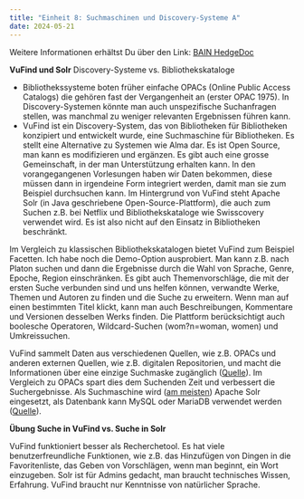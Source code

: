 ```yaml
---
title: "Einheit 8: Suchmaschinen und Discovery-Systeme A"
date: 2024-05-21
---
```

Weitere Informationen erhältst Du über den Link: 
<a href="https://pad.gwdg.de/HW9D520ORJu79RoIEueNCw#">BAIN HedgeDoc</a>

**VuFind und Solr**
Discovery-Systeme vs. Bibliothekskataloge
- Bibliothekssysteme boten früher einfache OPACs (Online Public Access Catalogs) die gehören fast der Vergangenheit an (erster OPAC 1975). In Discovery-Systemen könnte man auch unspezifische Suchanfragen stellen, was manchmal zu weniger relevanten Ergebnissen führen kann.
- VuFind ist ein Discovery-System, das von Bibliotheken für Bibliotheken konzipiert und entwickelt wurde, eine Suchmaschine für Bibliotheken. Es stellt eine Alternative zu Systemen wie Alma dar. Es ist Open Source, man kann es modifizieren und ergänzen. Es gibt auch eine grosse Gemeinschaft, in der man Unterstützung erhalten kann.
In den vorangegangenen Vorlesungen haben wir Daten bekommen, diese müssen dann in irgendeine Form integriert werden, damit man sie zum Beispiel durchsuchen kann. Im Hintergrund von VuFind steht Apache Solr (in Java geschriebene Open-Source-Plattform), die auch zum Suchen z.B. bei Netflix und Bibliothekskataloge wie Swisscovery verwendet wird. Es ist also nicht auf den Einsatz in Bibliotheken beschränkt.

Im Vergleich zu klassischen Bibliothekskatalogen bietet VuFind zum Beispiel Facetten. Ich habe noch die Demo-Option ausprobiert. Man kann z.B. nach Platon suchen und dann die Ergebnisse durch die Wahl von Sprache, Genre, Epoche, Region einschränken. Es gibt auch Themenvorschläge, die mit der ersten Suche verbunden sind und uns helfen können, verwandte Werke, Themen und Autoren zu finden und die Suche zu erweitern. Wenn man auf einen bestimmten Titel klickt, kann man auch Beschreibungen, Kommentare und Versionen desselben Werks finden. Die Plattform berücksichtigt auch boolesche Operatoren, Wildcard-Suchen (wom?n=woman, women) und Umkreissuchen.

VuFind sammelt Daten aus verschiedenen Quellen, wie z.B. OPACs und anderen externen Quellen, wie z.B. digitalen Repositorien, und macht die Informationen über eine einzige Suchmaske zugänglich (<a href="https://www.researchgate.net/profile/Bijan-Roy-4/publication/366837314_Discovery_Layer_in_Library_Retrieval_VuFind_as_an_Open_Source_Service_for_Academic_Libraries_in_Developing_Countries/links/63b451f6c3c99660ebc70324/Discovery-Layer-in-Library-Retrieval-VuFind-as-an-Open-Source-Service-for-Academic-Libraries-in-Developing-Countries.pdf">Quelle</a>). Im Vergleich zu OPACs spart dies dem Suchenden Zeit und verbessert die Suchergebnisse.  Als Suchmaschine wird (<a href="file:///Users/eva/Downloads/LearningVuFind.pdf">am meisten</a>) Apache Solr eingesetzt, als Datenbank kann MySQL oder MariaDB verwendet werden (<a href="https://d1wqtxts1xzle7.cloudfront.net/109582290/Bridging_the_Gap_VuFind_as_a_Discovery_Interface-libre.pdf?1703579441=&response-content-disposition=inline%3B+filename%3DBridging_the_Gap_VuFind_as_a_Discovery_I.pdf&Expires=1720296219&Signature=DJdzN~eNWvy18jzIh~dzcnDeBm30bxlnFJnx~cvk5vJd1hqDlqx4UmdJHQmfvfoxQzarTVCeGd6OXZ0Zgokqq6eQjrc2DExXozLzCjaM1m3zxpvUk1enVgGNf7rba2N4w8iHkrCz8pkuiPppZeVl1fyyxroB0cN695v7rZcG2Vkpkk~WwIgE2YaqLXzFXyD6h47ccgIYc955QDnKHQ6cey~iRhdrl~l5unYA0L3vPUTim~eFRcawb7PRtUQkn2JVmnGUGaJ6Ta19LvrswIbxL1CaSssHdhhV0bNSn0p0FOtxmu8olfVbNz9Am9a0HWKs-Amb5d-ydgIzL80ExCrv1w__&Key-Pair-Id=APKAJLOHF5GGSLRBV4ZA">Quelle</a>).

**Übung Suche in VuFind vs. Suche in Solr**

VuFind funktioniert besser als Recherchetool. Es hat viele benutzerfreundliche Funktionen, wie z.B. das Hinzufügen von Dingen in die Favoritenliste, das Geben von Vorschlägen, wenn man beginnt, ein Wort einzugeben. Solr ist für Admins gedacht, man braucht technisches Wissen, Erfahrung. VuFind braucht nur Kenntnisse von natürlicher Sprache.
